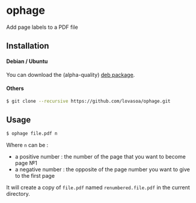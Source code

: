 # ophage
Add page labels to a PDF file

## Installation
#### Debian / Ubuntu
You can download the (alpha-quality) [deb package](https://github.com/lovasoa/ophage/releases/download/0.1-2/ophage_0.1-2_all.deb).
#### Others
```bash
$ git clone --recursive https://github.com/lovasoa/ophage.git
```

## Usage
```bash
$ ophage file.pdf n
```
Where `n` can be :
 - a positive number : the number of the page that you want to become page №1
 - a negative number : the opposite of the page number you want to give to the first page

It will create a copy of `file.pdf` named `renumbered.file.pdf` in the current directory.
